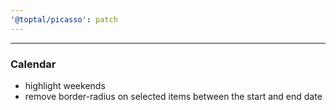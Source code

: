 ```yaml
---
'@toptal/picasso': patch
---
```


---

### Calendar

- highlight weekends
- remove border-radius on selected items between the start and end date
